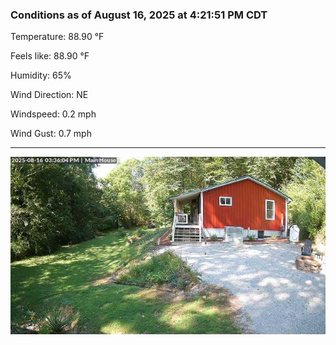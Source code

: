 ### Conditions as of August 16, 2025 at 4:21:51 PM CDT 

Temperature: 88.90 &deg;F

Feels like: 88.90 &deg;F

Humidity: 65%

Wind Direction: NE

Windspeed: 0.2 mph

Wind Gust: 0.7 mph

---

<img src="./images/latest.jpeg"/>

